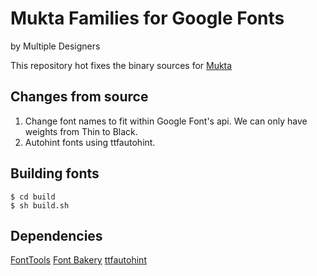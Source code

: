 # Mukta Families for Google Fonts
by Multiple Designers

This repository hot fixes the binary sources for [Mukta](https://github.com/EkType/Mukta)

## Changes from source
1. Change font names to fit within Google Font's api. We can only have weights from Thin to Black.
2. Autohint fonts using ttfautohint.


## Building fonts
```
$ cd build
$ sh build.sh
```

## Dependencies
[FontTools](https://github.com/fonttools/fonttools)
[Font Bakery](https://github.com/googlefonts/fontbakery)
[ttfautohint](https://www.freetype.org/ttfautohint/)